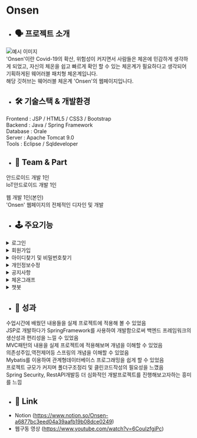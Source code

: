 # Onsen
  * ## 🗣 프로젝트 소개
  ![예시 이미지](https://s3.us-west-2.amazonaws.com/secure.notion-static.com/7054ad0d-e190-48d0-8679-db2403a66c08/%EB%A9%94%EC%9D%B8%ED%8E%98%EC%9D%B4%EC%A7%80.jpg?X-Amz-Algorithm=AWS4-HMAC-SHA256&X-Amz-Content-Sha256=UNSIGNED-PAYLOAD&X-Amz-Credential=AKIAT73L2G45EIPT3X45%2F20211203%2Fus-west-2%2Fs3%2Faws4_request&X-Amz-Date=20211203T064301Z&X-Amz-Expires=86400&X-Amz-Signature=ce7dcfd3a5533a85b006569fbf4bf085c97d70a4e1b111504d977bbf4c48d4fe&X-Amz-SignedHeaders=host&response-content-disposition=filename%20%3D%22%25EB%25A9%2594%25EC%259D%25B8%25ED%258E%2598%25EC%259D%25B4%25EC%25A7%2580.jpg%22&x-id=GetObject)   
'Onsen'이란 Covid-19의 확산, 위험성이 커지면서 사람들은 체온에 민감하게 생각하게 되었고, 자신의 체온을 쉽고 빠르게 확인 할 수 있는 체온계가 필요하다고 생각되어 기획하게된 웨어러블 패치형 체온계입니다.   
해당 깃허브는 웨어러블 체온계 'Onsen'의 웹페이지입니다.

* ## 🛠 기술스택 & 개발환경
Frontend : JSP / HTML5 / CSS3 / Bootstrap   
Backend : Java / Spring Framework   
Database : Orale   
Server : Apache Tomcat 9.0   
Tools : Eclipse / Sqldeveloper   

* ## 🤚 Team & Part
안드로이드 개발 1인   
IoT안드로이드 개발 1인  

웹 개발 1인(본인)   
'Onsen' 웹페이지의 전체적인 디자인 및 개발   

 



* ## 🕹 주요기능
 
 <details><summary>로그인</summary>
 
  ![예시 이미지](https://s3.us-west-2.amazonaws.com/secure.notion-static.com/63bc6a12-6d94-450e-8b26-7407e20687f2/%EB%A1%9C%EA%B7%B8%EC%9D%B8.jpg?X-Amz-Algorithm=AWS4-HMAC-SHA256&X-Amz-Content-Sha256=UNSIGNED-PAYLOAD&X-Amz-Credential=AKIAT73L2G45EIPT3X45%2F20211203%2Fus-west-2%2Fs3%2Faws4_request&X-Amz-Date=20211203T064332Z&X-Amz-Expires=86400&X-Amz-Signature=2b6c2ecd592a8501cb484b1e317aae69a6acf47040df3b1a0d28451ca06d24a3&X-Amz-SignedHeaders=host&response-content-disposition=filename%20%3D%22%25EB%25A1%259C%25EA%25B7%25B8%25EC%259D%25B8.jpg%22&x-id=GetObject)   
  * 로그인페이지 -> 아이디,비밀번호입력 -> 로그인버튼 -> 로그인
  * 우측 상단의 로그인탭 클릭 후 로그인페이지로 이동   
  * 아이디찾기,비밀번호찾기,회원가입 탭으로 이동가능   
  * 챗봇AI를 통해 상담가능  
 
 </details> 
 <details><summary>회원가입</summary>
 
  ![예시 이미지](https://s3.us-west-2.amazonaws.com/secure.notion-static.com/8d6029e6-e516-4e9b-a761-f72c28604663/%ED%9A%8C%EC%9B%90%EA%B0%80%EC%9E%85.jpg?X-Amz-Algorithm=AWS4-HMAC-SHA256&X-Amz-Content-Sha256=UNSIGNED-PAYLOAD&X-Amz-Credential=AKIAT73L2G45EIPT3X45%2F20211203%2Fus-west-2%2Fs3%2Faws4_request&X-Amz-Date=20211203T064351Z&X-Amz-Expires=86400&X-Amz-Signature=b69405e72e42e1c46f779ec80bb40a778a895205430c9655b4cb633d5d02a5f2&X-Amz-SignedHeaders=host&response-content-disposition=filename%20%3D%22%25ED%259A%258C%25EC%259B%2590%25EA%25B0%2580%25EC%259E%2585.jpg%22&x-id=GetObject)   
  * 회원가입페이지 -> 아이디,비밀번호등 개인정보 입력 -> 가입하기버튼 -> 회원가입완료
  * 우측 상단의 회원가입탭 클릭 후 회원가입페이지로 이동   
  * 아이디중복 체크,비밀번호중복 체크   
  * 다음우편번호 검색   
  * 회원가입 성공시 로그인페이지로 이동
  </details>  
 <details><summary>아이디찾기 및 비밀번호찾기</summary>
 
  ![예시 이미지](https://s3.us-west-2.amazonaws.com/secure.notion-static.com/591fc1ec-d54a-4939-905c-a8c7f9f35e56/%EC%95%84%EC%9D%B4%EB%94%94%EC%B0%BE%EA%B8%B0.jpg?X-Amz-Algorithm=AWS4-HMAC-SHA256&X-Amz-Content-Sha256=UNSIGNED-PAYLOAD&X-Amz-Credential=AKIAT73L2G45EIPT3X45%2F20211203%2Fus-west-2%2Fs3%2Faws4_request&X-Amz-Date=20211203T064424Z&X-Amz-Expires=86400&X-Amz-Signature=24d00d7434089b7cc83b4a09306f97486ce7d44f9cf17b30f856447d06b60ec5&X-Amz-SignedHeaders=host&response-content-disposition=filename%20%3D%22%25EC%2595%2584%25EC%259D%25B4%25EB%2594%2594%25EC%25B0%25BE%25EA%25B8%25B0.jpg%22&x-id=GetObject)   
   ![예시 이미지](https://s3.us-west-2.amazonaws.com/secure.notion-static.com/c5368b68-c119-4655-8b9a-388d139964a7/%EB%B9%84%EB%B0%80%EB%B2%88%ED%98%B8%EC%B0%BE%EA%B8%B0.jpg?X-Amz-Algorithm=AWS4-HMAC-SHA256&X-Amz-Content-Sha256=UNSIGNED-PAYLOAD&X-Amz-Credential=AKIAT73L2G45EIPT3X45%2F20211203%2Fus-west-2%2Fs3%2Faws4_request&X-Amz-Date=20211203T064437Z&X-Amz-Expires=86400&X-Amz-Signature=246a9751e16c06f57395b43f10efd864e1f760436ec4a3ab22154b2828ed30a5&X-Amz-SignedHeaders=host&response-content-disposition=filename%20%3D%22%25EB%25B9%2584%25EB%25B0%2580%25EB%25B2%2588%25ED%2598%25B8%25EC%25B0%25BE%25EA%25B8%25B0.jpg%22&x-id=GetObject)   
  * 로그인페이지 -> 아이디찾기 or 비밀번호찾기 버튼클릭 -> 해당페이지이동 -> 작업수행
  * 아이디찾기   
    1.아이디입력   
    2.E-Mail입력   
    3.데이터베이스에서 해당아이디를 찾아 띄워줌   
  * 비밀번호찾기   
    1.아이디입력   
    2.E-Mail입력   
    3.새로운 비밀번호를 설정하는 페이지로 이동   
    4.새로운 비밀번호,중복체크를 한 뒤 로그인페이지로 이동   
  </details>  
 <details><summary>개인정보수정</summary>
 
  ![예시 이미지](https://s3.us-west-2.amazonaws.com/secure.notion-static.com/5035ce5e-a79b-4320-912a-ab57700e9e12/%EB%82%B4%EC%A0%95%EB%B3%B4.jpg?X-Amz-Algorithm=AWS4-HMAC-SHA256&X-Amz-Content-Sha256=UNSIGNED-PAYLOAD&X-Amz-Credential=AKIAT73L2G45EIPT3X45%2F20211203%2Fus-west-2%2Fs3%2Faws4_request&X-Amz-Date=20211203T064454Z&X-Amz-Expires=86400&X-Amz-Signature=4dbcf86a14b46fb91a6a7c01b75d3132a315095d65b5b7f4ff9e574e76173c98&X-Amz-SignedHeaders=host&response-content-disposition=filename%20%3D%22%25EB%2582%25B4%25EC%25A0%2595%25EB%25B3%25B4.jpg%22&x-id=GetObject)    
   ![예시 이미지](https://s3.us-west-2.amazonaws.com/secure.notion-static.com/948b0d13-e326-4d6b-b1fb-350a991607c5/%ED%9A%8C%EC%9B%90%EC%A0%95%EB%B3%B4%EC%88%98%EC%A0%95.jpg?X-Amz-Algorithm=AWS4-HMAC-SHA256&X-Amz-Content-Sha256=UNSIGNED-PAYLOAD&X-Amz-Credential=AKIAT73L2G45EIPT3X45%2F20211203%2Fus-west-2%2Fs3%2Faws4_request&X-Amz-Date=20211203T064511Z&X-Amz-Expires=86400&X-Amz-Signature=c346df1ece6bd4161e13fab2448d1802af404841de14c50988a25602b7e80638&X-Amz-SignedHeaders=host&response-content-disposition=filename%20%3D%22%25ED%259A%258C%25EC%259B%2590%25EC%25A0%2595%25EB%25B3%25B4%25EC%2588%2598%25EC%25A0%2595.jpg%22&x-id=GetObject)    
  * 로그인상태일시 우측상단 내정보 탭 클릭 -> 회원정보수정클릭 -> 회원정보수정페이지로 이동 / 탈퇴하기클릭 -> 회원탈퇴
  * 아이디를 제외한 개인정보 수정 가능   
  * 바꿀 항목을 입력후 수정하기버튼클릭      
  * 회원수정 성공시 로그인페이지로 이동
  </details>  
 <details><summary>공지사항</summary>
 
  ![예시 이미지](https://s3.us-west-2.amazonaws.com/secure.notion-static.com/c6e967ab-ecf3-41b4-bdaa-d0bbf73f5bda/%EA%B3%B5%EC%A7%80%EC%82%AC%ED%95%AD%EB%A6%AC%EC%8A%A4%ED%8A%B8.jpg?X-Amz-Algorithm=AWS4-HMAC-SHA256&X-Amz-Content-Sha256=UNSIGNED-PAYLOAD&X-Amz-Credential=AKIAT73L2G45EIPT3X45%2F20211203%2Fus-west-2%2Fs3%2Faws4_request&X-Amz-Date=20211203T064602Z&X-Amz-Expires=86400&X-Amz-Signature=f626b79eb4fc95b74b4c45a35abc612672daa266aa22e29f85796afec4f65e94&X-Amz-SignedHeaders=host&response-content-disposition=filename%20%3D%22%25EA%25B3%25B5%25EC%25A7%2580%25EC%2582%25AC%25ED%2595%25AD%25EB%25A6%25AC%25EC%258A%25A4%25ED%258A%25B8.jpg%22&x-id=GetObject)    
   ![예시 이미지](https://s3.us-west-2.amazonaws.com/secure.notion-static.com/9ed870dc-a87b-4e0d-b0de-196b0ab69b55/%EA%B3%B5%EC%A7%80%EC%82%AC%ED%95%AD%EB%B3%B4%EA%B8%B0.jpg?X-Amz-Algorithm=AWS4-HMAC-SHA256&X-Amz-Content-Sha256=UNSIGNED-PAYLOAD&X-Amz-Credential=AKIAT73L2G45EIPT3X45%2F20211203%2Fus-west-2%2Fs3%2Faws4_request&X-Amz-Date=20211203T064614Z&X-Amz-Expires=86400&X-Amz-Signature=ce123f0d45211ea2a5f22b86058197be9d5056eb263789bfefdbe4a87a4d6d8b&X-Amz-SignedHeaders=host&response-content-disposition=filename%20%3D%22%25EA%25B3%25B5%25EC%25A7%2580%25EC%2582%25AC%25ED%2595%25AD%25EB%25B3%25B4%25EA%25B8%25B0.jpg%22&x-id=GetObject)    
    ![예시 이미지](https://s3.us-west-2.amazonaws.com/secure.notion-static.com/ac5de99d-f3e4-475d-a242-c1421efcc829/%EA%B3%B5%EC%A7%80%EC%82%AC%ED%95%AD%EC%9E%91%EC%84%B1.jpg?X-Amz-Algorithm=AWS4-HMAC-SHA256&X-Amz-Content-Sha256=UNSIGNED-PAYLOAD&X-Amz-Credential=AKIAT73L2G45EIPT3X45%2F20211203%2Fus-west-2%2Fs3%2Faws4_request&X-Amz-Date=20211203T064626Z&X-Amz-Expires=86400&X-Amz-Signature=702bdc91ecd011415858ee6052e0720c3ffe4f39433e24051bcc406a871c9308&X-Amz-SignedHeaders=host&response-content-disposition=filename%20%3D%22%25EA%25B3%25B5%25EC%25A7%2580%25EC%2582%25AC%25ED%2595%25AD%25EC%259E%2591%25EC%2584%25B1.jpg%22&x-id=GetObject)    
    ![예시 이미지](https://s3.us-west-2.amazonaws.com/secure.notion-static.com/ec745e16-08d1-4353-8ae4-4be080fbdaef/%EA%B3%B5%EC%A7%80%EC%82%AC%ED%95%AD%EC%88%98%EC%A0%95.jpg?X-Amz-Algorithm=AWS4-HMAC-SHA256&X-Amz-Content-Sha256=UNSIGNED-PAYLOAD&X-Amz-Credential=AKIAT73L2G45EIPT3X45%2F20211203%2Fus-west-2%2Fs3%2Faws4_request&X-Amz-Date=20211203T064636Z&X-Amz-Expires=86400&X-Amz-Signature=bcf8b5c0c1a8126f84d0925d173bcc89f8a9a69e76e81e5f2093d29abdeefa1d&X-Amz-SignedHeaders=host&response-content-disposition=filename%20%3D%22%25EA%25B3%25B5%25EC%25A7%2580%25EC%2582%25AC%25ED%2595%25AD%25EC%2588%2598%25EC%25A0%2595.jpg%22&x-id=GetObject)    
  * 상단 공지사항탭을 클릭하여 공지사항리스트, 내용확인   
  * 관리자아이디로 로그인되어 있을시 공지사항작성 및 수정버튼이 나타남        
  * 관리자로 로그인 -> 바꿀내용입력 -> 확인      
  * 작성 및 수정 성공 시 공지사항리스트로 이동
  </details>  
 <details><summary>체온그래프</summary>
 
  ![예시 이미지](https://s3.us-west-2.amazonaws.com/secure.notion-static.com/7f500504-f1fd-4f46-9a25-0b69ae8aa09f/%EA%B7%B8%EB%9E%98%ED%94%84.jpg?X-Amz-Algorithm=AWS4-HMAC-SHA256&X-Amz-Content-Sha256=UNSIGNED-PAYLOAD&X-Amz-Credential=AKIAT73L2G45EIPT3X45%2F20211203%2Fus-west-2%2Fs3%2Faws4_request&X-Amz-Date=20211203T064532Z&X-Amz-Expires=86400&X-Amz-Signature=5c1a91956a05fea588ddef86eb9bb12a4a5857165dcdb3af2a8e265ef457b7f1&X-Amz-SignedHeaders=host&response-content-disposition=filename%20%3D%22%25EA%25B7%25B8%25EB%259E%2598%25ED%2594%2584.jpg%22&x-id=GetObject)       
  * 상단 그래프탭을 클릭하여 체온그래프 확인   
  * 년,월,일 입력 후 확인버튼 클릭        
  * Iot웨어러블체온계에서 체온측정 -> 데이터베이스로 이동 -> 데이터베이스에 있는 ID와 로그인된 ID의 일치하는 정보를 가져와 그래프형태로 나타냄   
  * 로그인상태가 아닐 시 서비스 이용 불가
  </details> 
 <details><summary>챗봇</summary>
 
  ![예시 이미지](https://s3.us-west-2.amazonaws.com/secure.notion-static.com/1993c1d4-f748-460a-8984-2fe868275c95/%EC%B1%97%EB%B4%87.jpg?X-Amz-Algorithm=AWS4-HMAC-SHA256&X-Amz-Content-Sha256=UNSIGNED-PAYLOAD&X-Amz-Credential=AKIAT73L2G45EIPT3X45%2F20211203%2Fus-west-2%2Fs3%2Faws4_request&X-Amz-Date=20211203T064544Z&X-Amz-Expires=86400&X-Amz-Signature=26ba53bdcdac7cb97ba09efe5733c2473551b0cdf173938f065477c3c1c7362c&X-Amz-SignedHeaders=host&response-content-disposition=filename%20%3D%22%25EC%25B1%2597%25EB%25B4%2587.jpg%22&x-id=GetObject)       
  * 홈페이지 하단아이콘,로그인 챗봇이용하기 버튼클릭시 이용가능 
  * 사용자는 문의하고싶은 내용을 입력       
  * 설정해놓은 입력어에 따라 알맞은 대답 출력
  * 챗봇API이용
  </details> 
 
   
 
* ## 📕 성과
수업시간에 배웠던 내용들을 실제 프로젝트에 적용해 볼 수 있었음   
JSP로 개발하다가 SpringFramework를 사용하여 개발함으로써 백엔드 프레임워크의 생산성과 편리성을 느낄 수 있었음   
MVC패턴의 내용을 실제 프로젝트에 적용해보며 개념을 이해할 수 있었음   
의존성주입,역전제어등 스프링의 개념을 이해할 수 있었음    
Mybatis를 이용하여 관계형데이터베이스 프로그래밍을 쉽게 할 수 있었음    
프로젝트 규모가 커지며 폴더구조정리 및 클린코드작성의 필요성을 느꼈음  
Spring Security, RestAPI개발등 더 심화적인 개발프로젝트를 진행해보고자하는 흥미를 느낌



* ## 📎 Link   
* Notion (https://www.notion.so/Onsen-a6877bc3eed04a39aafb19b08dce0249)   
* 웹구동 영상 (https://www.youtube.com/watch?v=6CouIzfgjPc)
